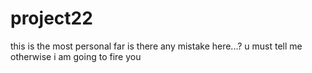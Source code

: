 # project22
this is the most personal far
is there any mistake here...?
u must tell me
otherwise i am going to fire you
